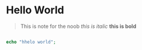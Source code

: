 # Hello World
> This is note for the noob
*this is italic*
**this is bold**

```php

echo "hhelo world";
```